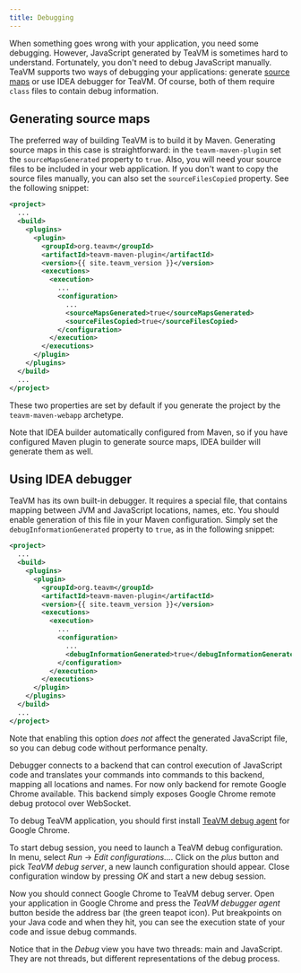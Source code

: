 ```yaml
---
title: Debugging
---
```


When something goes wrong with your application, you need some debugging.
However, JavaScript generated by TeaVM is sometimes hard to understand.
Fortunately, you don't need to debug JavaScript manually.
TeaVM supports two ways of debugging your applications: generate
[source maps](http://www.html5rocks.com/en/tutorials/developertools/sourcemaps/)
or use IDEA debugger for TeaVM.
Of course, both of them require `class` files to contain debug information.


Generating source maps
----------------------

The preferred way of building TeaVM is to build it by Maven.
Generating source maps in this case is straightforward: in the `teavm-maven-plugin`
set the `sourceMapsGenerated` property to `true`.
Also, you will need your source files to be included in your web application.
If you don't want to copy the source files manually, you can also set the `sourceFilesCopied` property.
See the following snippet:

```xml
<project>
  ...
  <build>
    <plugins>
      <plugin>
        <groupId>org.teavm</groupId>
        <artifactId>teavm-maven-plugin</artifactId>
        <version>{{ site.teavm_version }}</version>
        <executions>
          <execution>
            ...
            <configuration>
              ...
              <sourceMapsGenerated>true</sourceMapsGenerated>
              <sourceFilesCopied>true</sourceFilesCopied>
            </configuration>
          </execution>
        </executions>
      </plugin>
    </plugins>
  </build>
  ...
</project>
```

These two properties are set by default if you generate the project by the `teavm-maven-webapp` archetype.

Note that IDEA builder automatically configured from Maven, so if you have configured Maven plugin to
generate source maps, IDEA builder will generate them as well.


Using IDEA debugger
----------------------

TeaVM has its own built-in debugger.
It requires a special file, that contains mapping between JVM and JavaScript locations, names, etc.
You should enable generation of this file in your Maven configuration.
Simply set the `debugInformationGenerated` property to `true`, as in the following snippet:

```xml
<project>
  ...
  <build>
    <plugins>
      <plugin>
        <groupId>org.teavm</groupId>
        <artifactId>teavm-maven-plugin</artifactId>
        <version>{{ site.teavm_version }}</version>
        <executions>
          <execution>
            ...
            <configuration>
              ...
              <debugInformationGenerated>true</debugInformationGenerated>
            </configuration>
          </execution>
        </executions>
      </plugin>
    </plugins>
  </build>
  ...
</project>
```

Note that enabling this option *does not* affect the generated JavaScript file, so you can debug code
without performance penalty.

Debugger connects to a backend that can control execution of JavaScript code and translates your
commands into commands to this backend, mapping all locations and names.
For now only backend for remote Google Chrome available.
This backend simply exposes Google Chrome remote debug protocol over WebSocket.

To debug TeaVM application, you should first install
[TeaVM debug agent](https://chrome.google.com/webstore/detail/teavm-debugger-agent/jmfipnkacgdmdhapfciejmfgfhfonfgl)
for Google Chrome.

To start debug session, you need to launch a TeaVM debug configuration.
In menu, select *Run* -> *Edit configurations...*.
Click on the *plus* button and pick *TeaVM debug server*, a new launch configuration should appear.
Close configuration window by pressing *OK* and start a new debug session.

Now you should connect Google Chrome to TeaVM debug server.
Open your application in Google Chrome and press the *TeaVM debugger agent* button beside the address bar
(the green teapot icon).
Put breakpoints on your Java code and when they hit, you can see the execution state of your code and
issue debug commands.

Notice that in the *Debug* view you have two threads: main and JavaScript.
They are not threads, but different representations of the debug process.
